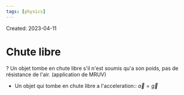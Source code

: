 ```yaml
---
tags: [physics] 
---
```

Created: 2023-04-11

# Chute libre
?
Un objet tombe en chute libre s'il n'est soumis qu'a son poids, pas de résistance de l'air. (application de MRUV)

- Un objet qui tombe en chute libre a l'acceleration:: $\vec{a}=\vec{g}$
